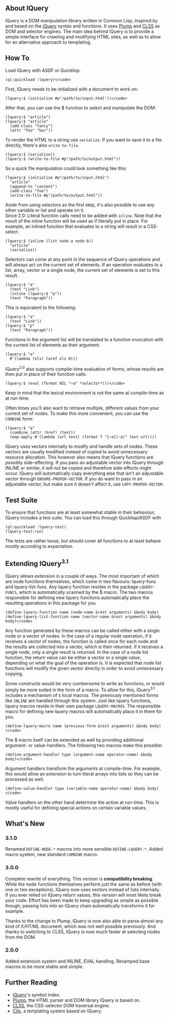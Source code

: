 About lQuery
------------
lQuery is a DOM manipulation library written in Common Lisp, inspired by and based on the [jQuery](http://jquery.com/) syntax and functions. It uses [Plump](http://shinmera.github.io/plump) and [CLSS](http://shinmera.github.io/CLSS/) as DOM and selector engines. The main idea behind lQuery is to provide a simple interface for crawling and modifying HTML sites, as well as to allow for an alternative approach to templating.

How To
------
Load lQuery with ASDF or Quicklisp.

```
(ql:quickload :lquery)</code>
```

First, lQuery needs to be initialized with a document to work on:

```
(lquery:$ (initialize #p"/path/to/input.html"))</code>
```

After that, you can use the $ function to select and manipulate the DOM:

```
(lquery:$ "article")
(lquery:$ "article"
  (add-class "fancy")
  (attr "foo" "bar"))
```
To render the HTML to a string use `serialize`. If you want to save it to a file directly, there's also `write-to-file`.

```
(lquery:$ (serialize))
(lquery:$ (write-to-file #p"/path/to/output.html"))
```

So a quick file manipulation could look something like this:

```
(lquery:$ (initialize #p"/path/to/input.html")
  "article"
  (append-to "content")
  (add-class "foo")
  (write-to-file #p"/path/to/output.html"))
```
    
Aside from using selectors as the first step, it's also possible to use any other variable or list and operate on it. <br />
Since 2.0: Literal function calls need to be added with `inline`.
Note that the result of the inline function will be used as if literally put in place. For example, an inlined function that evaluates
to a string will result in a CSS-select.

```
(lquery:$ (inline (list node-a node-b))
  "article"
  (serialize))
```
    
Selectors can come at any point in the sequence of lQuery operations and will always act on the current set of elements.
If an operation evaluates to a list, array, vector or a single node, the current set of elements is set to this result.

```
(lquery:$ "a"
  (text "Link")
  (inline (lquery:$ "p"))
  (text "Paragraph"))
```
This is equivalent to the following:

```
(lquery:$ "a"
  (text "Link"))
(lquery:$ "p"
  (text "Paragraph"))
```
Functions in the argument list will be translated to a function invocation with the current list of elements as their argument.

```
(lquery:$ "a"
  #'(lambda (els) (aref els 0)))
```
lQuery<sup>2.0</sup> also supports compile-time evaluation of forms, whose results are then put in place of their function calls:

```
(lquery:$ (eval (format NIL "~a" *selector*)))</code>
```

Keep in mind that the lexical environment is not the same at compile-time as at run-time.

Often times you'll also want to retrieve multiple, different values from your current set of nodes. To make this more convenient, you can use the <code>COMBINE</code> form:

```
(lquery:$ "a"
  (combine (attr :href) (text))
  (map-apply #'(lambda (url text) (format T "[~a](~a)" text url))))
```
lQuery uses vectors internally to modify and handle sets of nodes. These vectors are usually modified instead of copied to avoid unnecessary resource allocation. This however also means that lQuery functions are possibly side-effecting. If you pass an adjustable vector into lQuery through INLINE or similar, it will not be copied and therefore side-effects might occur. lQuery will automatically copy everything else that isn't an adjustable vector through `ENSURE-PROPER-VECTOR`. If you do want to pass in an adjustable vector, but make sure it doesn't affect it, use `COPY-PROPER-VECTOR`.

Test Suite
----------
To ensure that functions are at least somewhat stable in their behaviour, lQuery includes a test suite. You can load this through Quicklisp/ASDF with

```
(ql:quickload :lquery-test)
(lquery-test:run)
```

The tests are rather loose, but should cover all functions to at least behave mostly according to expectation.

Extending lQuery<sup>3.1</sup>
----------------
lQuery allows extension in a couple of ways. The most important of which are node functions themselves, which come in two flavours: lquery-funs and lquery-list-funs.
Any lquery function resides in the package `LQUERY-FUNCS`, which is automatically scanned by the $ macro. The two macros responsible for defining new lquery functions automatically place the resulting operations in this package for you.

```
(define-lquery-function name (node-name &rest arguments) &body body)
(define-lquery-list-function name (vector-name &rest arguments) &body body)</code>
```

Any function generated by these macros can be called either with a single node or a vector of nodes. In the case of a regular node operation, if it receives a vector of nodes, the function is called once for each node and the results are collected into a vector, which is then returned. If it receives a single node, only a single result is returned. In the case of a node list function, the return value can be either a vector or a single value, depending on what the goal of the operation is. It is expected that node list functions will modify the given vector directly in order to avoid unnecessary copying.

Some constructs would be very cumbersome to write as functions, or would simply be more suited in the form of a macro. To allow for this, lQuery<sup>3.1</sup> includes a mechanism of `$` local macros. The previously mentioned forms like `INLINE` are handled through this system. Just like lquery functions, lquery macros reside in their own package `LQUERY-MACROS`. The responsible macro for defining new lquery macros will automatically place it in there for you.

```
(define-lquery-macro name (previous-form &rest arguments) &body body)</code>
```

The $ macro itself can be extended as well by providing additional argument- or value-handlers. The following two macros make this possible:

```
(define-argument-handler type (argument-name operator-name) &body body)</code>
```

Argument handlers transform the arguments at compile-time. For example, this would allow an extension to turn literal arrays into lists so they can be processed as well.

```
(define-value-handler type (variable-name operator-name) &body body)</code>
```

Value handlers on the other hand determine the action at run-time. This is mostly useful for defining special actions on certain variable values.

What's New
----------
### <a name="3.1.0"></a>3.1.0

Renamed <code>DEFINE-NODE-\*</code> macros into more sensible <code>DEFINE-LQUERY-*</code>.
Added macro system, new standard <code>COMBINE</code> macro.

### <a name="3.0.0"></a>3.0.0
Complete rewrite of everything. This version is <strong>compatibility breaking</strong>. While the node functions themselves perform just the same as before (with one or two exceptions), lQuery now uses vectors instead of lists internally. If you ever relied on lQuery return values, this version will most likely break your code. Effort has been made to keep upgrading as simple as possible though; passing lists into an lQuery chain automatically transforms it for example.

Thanks to the change to Plump, lQuery is now also able to parse almost any kind of X/HT/ML document, which was not well possible previously. And thanks to switching to CLSS, lQuery is now much faster at selecting nodes from the DOM.

### <a name="2.0.0"></a>2.0.0
Added extension system and INLINE, EVAL handling. Revamped base macros to be more stable and simple.

Further Reading
---------------
* [lQuery](https://shinmera.github.io/lquery)'s symbol index.
* [Plump](https://shinmera.github.io/plump), the HTML parser and DOM library lQuery is based on.
* [CLSS](https://shinmera.github.io/CLSS), the CSS-selector DOM traversal engine.
* [Clip](https://shinmera.github.io/clip), a templating system based on lQuery.
